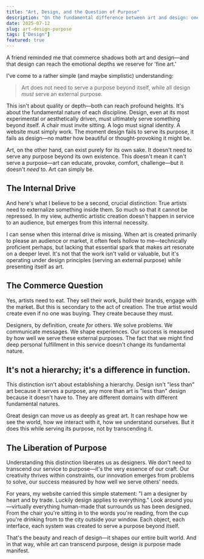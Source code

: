 ```yaml
---
title: "Art, Design, and the Question of Purpose"
description: "On the fundamental difference between art and design: one serves itself, the other must serve others."
date: 2025-07-12
slug: art-design-purpose
tags: ["Design"]
featured: true
---
```


A friend reminded me that commerce shadows both art and design—and that design can reach the emotional depths we reserve for 'fine art.'

I've come to a rather simple (and maybe simplistic) understanding: 
> Art does not need to serve a purpose beyond itself, while all design *must* serve an external purpose.

This isn't about quality or depth—both can reach profound heights. It's about the fundamental nature of each discipline. Design, even at its most experimental or aesthetically driven, must ultimately serve something beyond itself. A chair must invite sitting. A logo must signal identity. A website must simply work. The moment design fails to serve its purpose, it fails as design—no matter how beautiful or thought-provoking it might be.

Art, on the other hand, can exist purely for its own sake. It doesn't need to serve any purpose beyond its own existence. This doesn't mean it can't serve a purpose—art can educate, provoke, comfort, challenge—but it doesn't *need* to. Art can simply be.

## The Internal Drive

And here's what I believe to be a second, crucial distinction: True artists need to externalize something inside them. So much so that it cannot be repressed. In my view, authentic artistic creation doesn't happen in service to an audience, but emerges from this internal necessity.

I can sense when this internal drive is missing. When art is created primarily to please an audience or market, it often feels hollow to me—technically proficient perhaps, but lacking that essential spark that makes art resonate on a deeper level. It's not that the work isn't valid or valuable, but it's operating under design principles (serving an external purpose) while presenting itself as art.

## The Commerce Question

Yes, artists need to eat. They sell their work, build their brands, engage with the market. But this is secondary to the act of creation. The true artist would create even if no one was buying. They create because they must.

Designers, by definition, create *for* others. We solve problems. We communicate messages. We shape experiences. Our success is measured by how well we serve these external purposes. The fact that we might find deep personal fulfillment in this service doesn't change its fundamental nature.

## It's not a hierarchy; it's a difference in function.

This distinction isn't about establishing a hierarchy. Design isn't "less than" art because it serves a purpose, any more than art is "less than" design because it doesn't have to. They are different domains with different fundamental natures.

Great design can move us as deeply as great art. It can reshape how we see the world, how we interact with it, how we understand ourselves. But it does this while serving its purpose, not by transcending it.

## The Liberation of Purpose

Understanding this distinction liberates us as designers. We don't need to transcend our service to purpose—it's the very essence of our craft. Our creativity thrives within constraints, our innovation emerges from problems to solve, our success measured by how well we serve others' needs.

For years, my website carried this simple statement: "I am a designer by heart and by trade. Luckily design applies to everything." Look around you—virtually everything human-made that surrounds us has been designed. From the chair you're sitting in to the words you're reading, from the cup you're drinking from to the city outside your window. Each object, each interface, each system was created to serve a purpose beyond itself.

That's the beauty and reach of design—it shapes 
our entire built world. And in that way, while 
art can transcend purpose, design *is* purpose 
made manifest.
